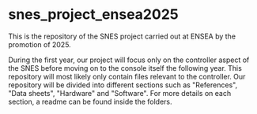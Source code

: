 # snes_project_ensea2025
This is the repository of the SNES project carried out at ENSEA by the promotion of 2025.

During the first year, our project will focus only on the controller aspect of the SNES before moving on to the console itself the following year. This repository will most likely only contain files relevant to the controller.
Our repository will be divided into different sections such as "References", "Data sheets", "Hardware" and "Software".
For more details on each section, a readme can be found inside the folders.
